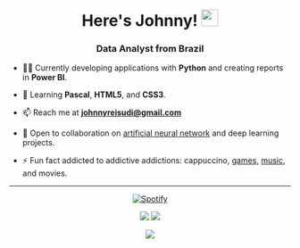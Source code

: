 <h1 align="center">Here's Johnny! <img src="https://media4.giphy.com/media/5yeQRdiYrDq2A/giphy.gif?cid=ecf05e47e0g465xgmv7ux0bpuk8o0r5xneladzfmrjuopwg6&ep=v1_gifs_related&rid=giphy.gif&ct=g" width="30px"></h1>
<h3 align="center">Data Analyst from Brazil</h3>

- 👨‍💻 Currently developing applications with **Python** and creating reports in **Power BI**.

- 🌱 Learning **Pascal**, **HTML5**, and **CSS3**.

- 📫 Reach me at **johnnyreisudi@gmail.com**

- 🤝 Open to collaboration on [artificial neural network](https://github.com/JohnnyRei/IArma) and deep learning projects.

- ⚡ Fun fact addicted to addictive addictions: cappuccino, [games](https://steamcommunity.com/id/j0hnn7), [music](https://open.spotify.com/user/o19ql0oboonk9fff0bbrhtqy5?si=5f8b046bae314514), and movies.

---

<p align="center">
  <a href="https://open.spotify.com/user/o19ql0oboonk9fff0bbrhtqy5">
    <img src="https://spotify-readme-inky.vercel.app/api/spotify?background_color=0d1117&border_color=ffffff" alt="Spotify">
  </a>
</p>

<div align="center">
   <a href="https://www.linkedin.com/in/johnny-dos-reis-guimar%C3%A3es-6415b4217/" target="_blank"><img src="https://img.shields.io/badge/-LinkedIn-%230077B5?style=for-the-badge&logo=linkedin&logoColor=white" target="_blank"></a> 
  <a href="https://www.instagram.com/johnny_gui7/" target="_blank"><img src="https://img.shields.io/badge/-Instagram-%23E4405F?style=for-the-badge&logo=instagram&logoColor=white" target="_blank"></a>
  
![](https://dcbadge.vercel.app/api/shield/256821790716854272)
</div>
